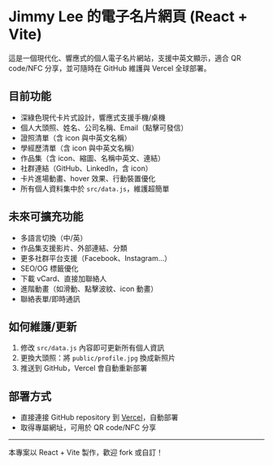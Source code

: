 # Jimmy Lee 的電子名片網頁 (React + Vite)

這是一個現代化、響應式的個人電子名片網站，支援中英文顯示，適合 QR code/NFC 分享，並可隨時在 GitHub 維護與 Vercel 全球部署。

## 目前功能
- 深綠色現代卡片式設計，響應式支援手機/桌機
- 個人大頭照、姓名、公司名稱、Email（點擊可發信）
- 證照清單（含 icon 與中英文名稱）
- 學經歷清單（含 icon 與中英文名稱）
- 作品集（含 icon、縮圖、名稱中英文、連結）
- 社群連結（GitHub、LinkedIn，含 icon）
- 卡片進場動畫、hover 效果、行動裝置優化
- 所有個人資料集中於 `src/data.js`，維護超簡單

## 未來可擴充功能
- 多語言切換（中/英）
- 作品集支援影片、外部連結、分類
- 更多社群平台支援（Facebook、Instagram...）
- SEO/OG 標籤優化
- 下載 vCard、直接加聯絡人
- 進階動畫（如滑動、點擊波紋、icon 動畫）
- 聯絡表單/即時通訊

## 如何維護/更新
1. 修改 `src/data.js` 內容即可更新所有個人資訊
2. 更換大頭照：將 `public/profile.jpg` 換成新照片
3. 推送到 GitHub，Vercel 會自動重新部署

## 部署方式
- 直接連接 GitHub repository 到 [Vercel](https://vercel.com/)，自動部署
- 取得專屬網址，可用於 QR code/NFC 分享

---

本專案以 React + Vite 製作，歡迎 fork 或自訂！
